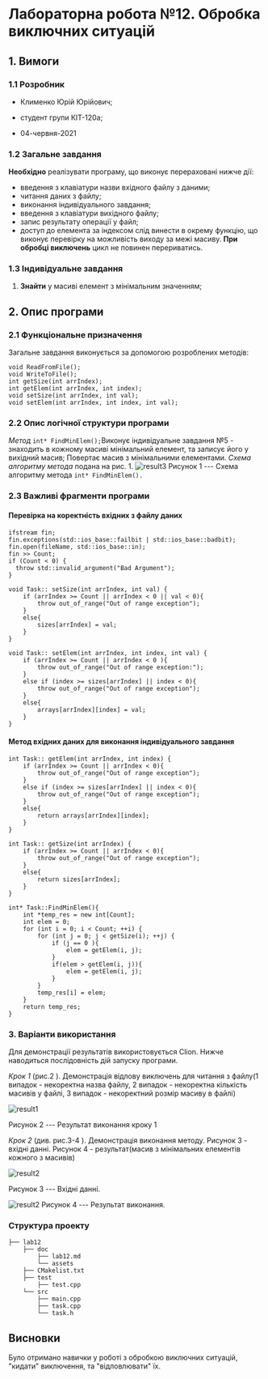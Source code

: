 # Лабораторна робота №12. Обробка виключних ситуацій

## 1. Вимоги

### 1.1 Розробник

- Клименко Юрій Юрійович;

- студент групи КІТ-120а;

- 04-червня-2021

### 1.2 Загальне завдання

**Необхідно** реалізувати програму, що виконує перераховані нижче дії:
* введення з клавіатури назви вхідного файлу з даними;
* читання даних з файлу;
* виконання індивідуального завдання;
* введення з клавіатури вихідного файлу;
* запис результату операції у файл;
* доступ до елемента за індексом слід винести в окрему функцію, що виконує перевірку на можливість виходу за межі масиву.
**При обробці виключень** цикл не повинен перериватись.

### 1.3 Індивідуальне завдання

1. **Знайти** у масиві елемент з мінімальним значенням;


## 2. Опис програми 

### 2.1 Функціональне призначення

Загальне завдання виконується за допомогою розроблених методів:
```  void ReadFileName();  
void ReadFromFile();  
void WriteToFile();  
int getSize(int arrIndex);  
int getElem(int arrIndex, int index);  
void setSize(int arrIndex, int val);  
void setElem(int arrIndex, int index, int val);
```

### 2.2 Опис логічної структури програми

_Метод_ `int* FindMinElem();`Виконує індивідуальне завдання №5 - знаходить в кожному масиві мінімальний елемент, та записує його у вихідний масив; Повертає масив з мінімальними елементами.
_Схема алгоритму метода_  подана на рис. 1.
![result3](https://github.com/LiquidFunki/liquid-prog/blob/main/semester%202/lab12/doc/assets/%D0%94%D0%B8%D0%B0%D0%B3%D1%80%D0%B0%D0%BC%D0%BC%D0%B0%20%D0%B1%D0%B5%D0%B7%20%D0%BD%D0%B0%D0%B7%D0%B2%D0%B0%D0%BD%D0%B8%D1%8F.png?raw=true)
Рисунок 1 --- Схема алгоритму метода `int* FindMinElem().`

### 2.3 Важливі фрагменти програми

#### Перевірка на коректність вхідних  з файлу даних

``` 
ifstream fin;  
fin.exceptions(std::ios_base::failbit | std::ios_base::badbit);  
fin.open(fileName, std::ios_base::in);  
fin >> Count;  
if (Count < 0) {  
  throw std::invalid_argument("Bad Argument");  
}
```

```
void Task:: setSize(int arrIndex, int val) {  
    if (arrIndex >= Count || arrIndex < 0 || val < 0){  
	    throw out_of_range("Out of range exception");  
    }  
    else{  
	    sizes[arrIndex] = val;  
    }  
}
```
```
void Task:: setElem(int arrIndex, int index, int val) {  
    if (arrIndex >= Count || arrIndex < 0 ){  
	    throw out_of_range("Out of range exception:");  
    }  
    else if (index >= sizes[arrIndex] || index < 0){  
	    throw out_of_range("Out of range exception");  
    }  
    else{  
	    arrays[arrIndex][index] = val;  
    }  
}
```
#### Метод вхідних даних для виконання індивідуального завдання

```
int Task:: getElem(int arrIndex, int index) {  
    if (arrIndex >= Count || arrIndex < 0){  
	    throw out_of_range("Out of range exception");  
    }  
    else if (index >= sizes[arrIndex] || index < 0){  
	    throw out_of_range("Out of range exception");  
    }  
    else{  
	    return arrays[arrIndex][index];  
    }  
}  
```
```
int Task:: getSize(int arrIndex) {  
	if (arrIndex >= Count || arrIndex < 0){  
	    throw out_of_range("Out of range exception");  
    }  
    else{  
	    return sizes[arrIndex];  
    }  
}
```
```
int* Task::FindMinElem(){
    int *temp_res = new int[Count];
    int elem = 0;
    for (int i = 0; i < Count; ++i) {
        for (int j = 0; j < getSize(i); ++j) {
            if (j == 0 ){
                elem = getElem(i, j);
            }
            if(elem > getElem(i, j)){
                elem = getElem(i, j);
            }
        }
        temp_res[i] = elem;
    }
    return temp_res;
}
```


### 3. Варіанти використання

Для демонстрації результатів використовується Clion. Нижче наводиться послідовність  дій запуску програми.

_Крок 1_ (рис.2 ). Демонстрація  відлову виключень для читання з файлу(1 випадок - некоректна назва файлу, 2 випадок - некоректна кількість масивів у файлі, 3 випадок - некоректний розмір масиву в файлі)

![result1](https://github.com/LiquidFunki/liquid-prog/blob/main/semester%202/lab12/doc/assets/Screenshot_4.png?raw=true)

Рисунок 2 --- Результат виконання кроку 1

_Крок 2_ (див. рис.3-4 ). Демонстрація виконання методу. Рисунок 3 - вхідні данні. Рисунок 4 - результат(масив з мінімальних елементів кожного з масивів)

![result2](https://github.com/LiquidFunki/liquid-prog/blob/main/semester%202/lab12/doc/assets/Screenshot_1.png?raw=true)

Рисунок 3 --- Вхідні данні.

![result2](https://github.com/LiquidFunki/liquid-prog/blob/main/semester%202/lab12/doc/assets/Screenshot_2.png?raw=true)
Рисунок 4 --- Результат виконання.

### Структура проекту

	├── lab12
	    ├── doc
	        ├── lab12.md
	        └── assets
        ├── CMakelist.txt
		├── test
            ├── test.cpp
		└── src
		    ├── main.cpp
		    ├── task.cpp
		    └── task.h
## Висновки

Було отримано навички у роботі з обробкою виключних ситуацій, "кидати" виключення, та "відловлювати" їх.